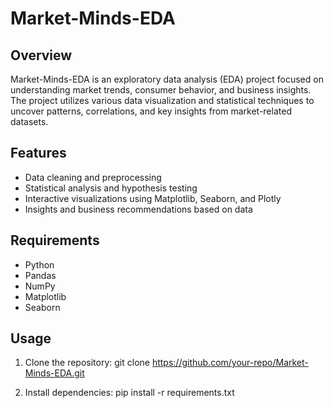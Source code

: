 # Market-Minds-EDA
## Overview
Market-Minds-EDA is an exploratory data analysis (EDA) project focused on understanding market trends, consumer behavior, and business insights. The project utilizes various data visualization and statistical techniques to uncover patterns, correlations, and key insights from market-related datasets.

## Features

- Data cleaning and preprocessing
- Statistical analysis and hypothesis testing
- Interactive visualizations using Matplotlib, Seaborn, and Plotly
- Insights and business recommendations based on data

## Requirements
- Python 
- Pandas
- NumPy
- Matplotlib
- Seaborn


## Usage
1. Clone the repository:
 git clone https://github.com/your-repo/Market-Minds-EDA.git

2. Install dependencies:
   pip install -r requirements.txt




